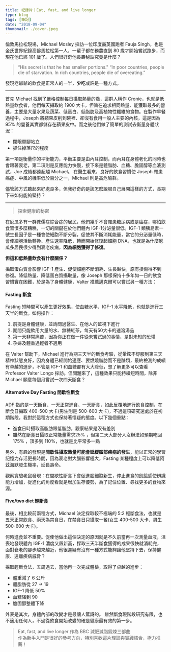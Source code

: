 ```yaml
---
title: 紀錄片｜Eat, fast, and live longer
type: blog
tags: [筆記]
date: "2018-09-04"
thumbnail: ./cover.jpeg
---
```


倫敦馬拉松現場，Michael Mosley 採訪一位印度裔英國跑者 Fauja Singh，也是金氏世界紀錄高齡馬拉松第一人，一輩子都在務農直到 80 歲才開始嘗試跑步，而現在他已經 101 歲了。人們很好奇他長壽秘訣究竟是什麼？

> “His secret is that he has smaller portions."
> “In poor countries, people die of starvation. In rich countries, people die of overeating.”

發現老爺爺的飲食是正常人的一半，**少吃**或許是一種方式。

---

首先 Michael 找到了嚴格控制每日攝取熱量的喬，這群人稱作 Cronie，也就是低熱量飲食者，他們每天攝取約 1900 大卡，但旨在追求相同熱量、能獲取最多的營養，主要是大量水果及蔬菜、低蛋白、低脂肪及高植物性纖維的食物。在製作早餐過程中，Joseph 將蘋果皮削到碗裡、卻沒有食用一般人主要的內核，這是因為 95% 的營養其實都儲存在蘋果皮中。而之後他們做了簡單的測試去衡量身體狀況：

* 閉眼單腳站立
* 抓住掉落尺的程度

第一項是衡量你的平衡能力，平衡主要是由內耳控制，而內耳在身體老化的同時也會跟著衰老，第二項則是反應能力快慢，接下來是體脂肪、血糖、膽固醇等血液測試，Joe 成績都遠超越 Michael。
在醫生看來，良好的飲食習慣使 Joseph 罹患癌症、中風的機率低於百分之一，Michael 則是高危險群。

儘管該方式聽起來好處良多，但我好奇的是該怎麼說服自己展開這樣的方式，長期下來如何能夠堅持？

---


>探索健康的秘密

在厄瓜多有一群侏儒症綜合症的居民，他們幾乎不會罹患糖尿病或是癌症，哪怕飲食習慣多麼糟糕，一切的關鍵在於他們體內 IGF-1分泌量很低。IGF-1 類胰島素一號生長因子是一種會使細胞不斷分裂，促使其不斷消耗能量，當它的分泌量低時，會使細胞活動轉換、產生速率降低，轉而開始修復起細胞 DNA，也就是為什麼厄瓜多居民很少得到衰老疾病，**因為細胞獲得了修復**。

**但這和低熱量飲食有什麼關係？**

攝取蛋白質會影響 IGF-1 產生、促使細胞不斷消耗、生長越快，原有損傷得不到修復。降低熱量、降低蛋白質攝取量，像 Joseph 那樣保持十多年如一日的飲食習慣實在困難，於是為了身體健康，Valter 推薦邁克爾可以嘗試另一種方法：

#### Fasting 斷食

Fasting 短時間可以產生更好效果，使血糖水平、IGF-1 水平降低，也就是進行三天半的斷食。如何操作：

1. 前提是身體健康，並詢問過醫生、在他人的監視下進行
2. 期間只能飲用大量的水、無糖紅茶，每天有50大卡的速溶湯品
3. 第一天非常痛苦，因為你正在做一件從未嘗試過的事情，是對未知的恐懼
4. 孕婦及體重過輕者不適用

在 Valter 幫助下，Michael 進行為期三天半的斷食考驗，從暈眩不舒服到第三天精神狀態良好，因為身體已經開始適應、要燃燒脂肪而不是醣類，最終檢測的成績有卓越的進步，不管是 IGF-1 和血糖都有大大降低，想了解更多可以查看 Professor Valter Longo 採訪。但問題來了，這種效果只能持續短時間，除非 Michael 願意每個月嘗試一次四天斷食？



#### Alternative Day Fasting 間歇性斷食
ADF 指的是一天斷食、一天正常進食、一天斷食，如此反覆地進行飲食控制，在斷食日攝取 400-500 大卡(男生則是 500-600 大卡)，不過這項研究還處於在初期階段，我對於這種方式也保持著懷疑的態度。以下幾個重點：

* 進食日時攝取高脂肪跟低脂肪，觀察結果是沒有差別
* 雖然在斷食日攝取正常能量需求25% ，但第二天大部分人沒辦法如預期吃回 175% ，頂多到 110%，也就是比平常多一點

另外，有趣的發現是**間歇性攝取熱量可能會延緩腦部疾病的發生**，能以正常的學習記憶力存活更長時間，因為衰老對大腦影響極大，Fasting 某種程度上可以降低阿茲海默發生機率，延長壽命。

觀察實驗老鼠發現：在間歇性斷食下會促進腦細胞新生，停止進食的飢餓感使辨識能力增加，從進化的角度看就是增加生存優勢，為了記住位置、尋找更多的食物來源。



#### Five/two diet 輕斷食

最後，相比較前兩種方式，Michael 決定採取較不極端的 5:2 輕斷食法，也就是五天正常飲食、兩天為禁食日，在禁食日只攝取一餐(女生 400-500 大卡、男生 500-600 大卡)。

何時進食並不重要。促使他做出這個決定的原因就是不久前當再一次測量血液，沮喪地發現體內 IGF-1 濃度又飆新高，採取三天半斷食獲得的成果很快就消耗完，面對衰老的腳步越來越近，他很遲疑有沒有一種方式能夠讓他堅持下去，保持健康、遠離疾病威脅？

採取輕斷食法，五周過去，當他再一次完成體檢，取得了卓越的進步：
* 體重減了 6 公斤
* 體脂肪從 27 → 19
* IGF-1 降低 50%
* 血糖降到 90
* 膽固醇整體下降

外表是其次，身體內部的改變才是最讓人驚訝的。
雖然斷食現階段研究有限，也不適用任何人，不過從飲食開始改變的確是健康最有效的第一步。 



> Eat, fast, and live longer 作為 BBC 減肥減脂鍛煉三部曲</br>作為新手入門是很好的參考方向，特別喜歡這片理論與實踐結合，極力推薦！ 





